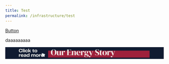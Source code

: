 ```yaml
---
title: Test
permalink: /infrastructure/test
---
```



[Button](/infrastructure/case-studies/resources#WMAnchor)

daaaaaaaaa



<a href="/infrastructure/case-studies/resources#WMAnchor" target="_blank"><img src="/images/infrastructure/constraints-and-challenges/image015.gif" ></a>

